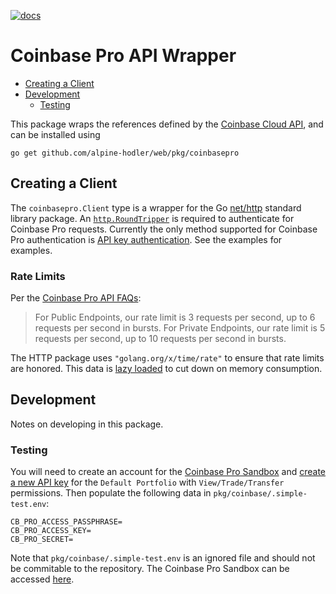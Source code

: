 [![docs](https://img.shields.io/static/v1?label=coinbase&message=reference&color=blue)](https://pkg.go.dev/github.com/alpine-hodler/web@v0.1.0-alpha/pkg/coinbase)

# Coinbase Pro API Wrapper

- [Creating a Client](#creating-a-client)
- [Development](#development)
  - [Testing](#testing)

This package wraps the references defined by the [Coinbase Cloud API](https://docs.cloud.coinbase.com/exchange/reference/exchangerestapi_getaccounts), and can be installed using

```
go get github.com/alpine-hodler/web/pkg/coinbasepro
```

## Creating a Client

The `coinbasepro.Client` type is a wrapper for the Go [net/http](https://pkg.go.dev/net/http) standard library package.  An [`http.RoundTripper`](https://pkg.go.dev/net/http#RoundTripper) is required to authenticate for Coinbase Pro requests.  Currently the only method supported for Coinbase Pro authentication is [API key authentication](https://docs.cloud.coinbase.com/sign-in-with-coinbase/docs/api-key-authentication).  See the examples for examples.

### Rate Limits

Per the [Coinbase Pro API FAQs](https://help.coinbase.com/en/pro/other-topics/api/faq-on-api):

> For Public Endpoints, our rate limit is 3 requests per second, up to 6 requests per second in bursts. For Private Endpoints, our rate limit is 5 requests per second, up to 10 requests per second in bursts.

The HTTP package uses `"golang.org/x/time/rate"` to ensure that rate limits are honored.  This data is [lazy loaded](https://en.wikipedia.org/wiki/Lazy_loading) to cut down on memory consumption.

## Development

Notes on developing in this package.

### Testing

You will need to create an account for the [Coinbase Pro Sandbox]("https://api-public.sandbox.exchange.coinbase.com") and [create a new API key](https://docs.cloud.coinbase.com/exchange/docs/sandbox#creating-api-keys) for the `Default Portfolio` with `View/Trade/Transfer` permissions.  Then populate the following data in `pkg/coinbase/.simple-test.env`:
```.env
CB_PRO_ACCESS_PASSPHRASE=
CB_PRO_ACCESS_KEY=
CB_PRO_SECRET=
```

Note that `pkg/coinbase/.simple-test.env` is an ignored file and should not be commitable to the repository.  The Coinbase Pro Sandbox can be accessed [here](https://public.sandbox.pro.coinbase.com).
